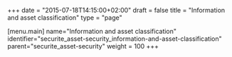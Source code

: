 +++
date = "2015-07-18T14:15:00+02:00"
draft = false
title = "Information and asset classification"
type = "page"

[menu.main]
name="Information and asset classification"
identifier="securite_asset-security_information-and-asset-classification"
parent="securite_asset-security"
weight = 100
+++